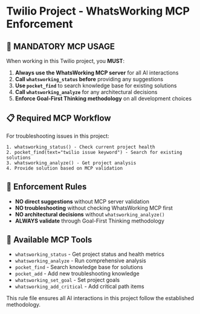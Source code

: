 # Twilio Project - WhatsWorking MCP Enforcement

## 🎯 MANDATORY MCP USAGE

When working in this Twilio project, you **MUST**:

1. **Always use the WhatsWorking MCP server** for all AI interactions
2. **Call `whatsworking_status` before** providing any suggestions  
3. **Use `pocket_find`** to search knowledge base for existing solutions
4. **Call `whatsworking_analyze`** for any architectural decisions
5. **Enforce Goal-First Thinking methodology** on all development choices

## 📋 Required MCP Workflow

For troubleshooting issues in this project:

```
1. whatsworking_status() - Check current project health
2. pocket_find(text="twilio issue keyword") - Search for existing solutions
3. whatsworking_analyze() - Get project analysis  
4. Provide solution based on MCP validation
```

## 🚫 Enforcement Rules

- **NO direct suggestions** without MCP server validation
- **NO troubleshooting** without checking WhatsWorking MCP first
- **NO architectural decisions** without `whatsworking_analyze()`
- **ALWAYS validate** through Goal-First Thinking methodology

## 📡 Available MCP Tools

- `whatsworking_status` - Get project status and health metrics
- `whatsworking_analyze` - Run comprehensive analysis
- `pocket_find` - Search knowledge base for solutions
- `pocket_add` - Add new troubleshooting knowledge
- `whatsworking_set_goal` - Set project goals
- `whatsworking_add_critical` - Add critical path items

This rule file ensures all AI interactions in this project follow the established methodology.
